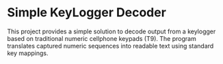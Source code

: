 # Simple KeyLogger Decoder

This project provides a simple solution to decode output from a keylogger based on traditional numeric cellphone keypads (T9). The program translates captured numeric sequences into readable text using standard key mappings.